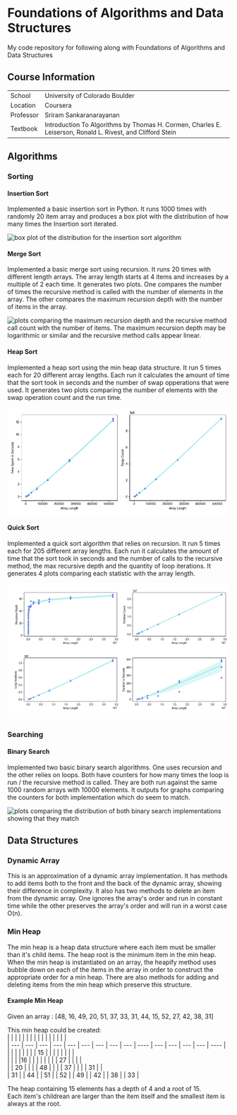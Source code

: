 # Foundations of Algorithms and Data Structures
My code repository for following along with Foundations of Algorithms and Data Structures  

## Course Information
|          |            |
| -------- | ----------- |   
| School | University of Colorado Boulder  |   
| Location | Coursera  |   
| Professor | Sriram Sankaranarayanan  |   
| Textbook | Introduction To Algorithms by Thomas H. Cormen, Charles E. Leiserson, Ronald L. Rivest, and Clifford Stein  |   

## Algorithms

### Sorting

#### Insertion Sort

Implemented a basic insertion sort in Python. It runs 1000 times with randomly 20 item array and produces a box plot with the distribution of how many times the Insertion sort iterated.  

![box plot of the distribution for the insertion sort algorithm](https://github.com/jbarbourmoore/Foundations_AlgosAndDataStructs/blob/fef0f1b8370cafb916fe3a5037ac62060ced7838/OutputImages/Insertion_Sort_Boxplot.png "Insertion Sort Box Plot")

#### Merge Sort

Implemented a basic merge sort using recursion. It runs 20 times with different length arrays. The array length starts at 4 items and increases by a multiple of 2 each time. It generates two plots. One compares the number of times the recursive method is called with the number of elements in the array. The other compares the maximum recursion depth with the number of items in the array.

![plots comparing the maximum recursion depth and the recursive method call count with the number of items. The maximum recursion depth may be logarithmic or similar and the recursive method calls appear linear.](https://github.com/jbarbourmoore/Foundations_AlgosAndDataStructs/blob/fef0f1b8370cafb916fe3a5037ac62060ced7838/OutputImages/Recursive_Merge_Sort_By_Array_Length.png "Recursive Merge Sort Plots")

#### Heap Sort   

Implemented a heap sort using the min heap data structure. It run 5 times each for 20 different array lengths. Each run it calculates the amount of time that the sort took in seconds and the number of swap opperations that were used. It generates two plots comparing the number of elements with the swap operation count and the run time.   

![plots comparing the number of elements in the arrays being sorted with the number of swap times and the amount of time the sort took. Both appear to be resonably linear.](https://github.com/jbarbourmoore/Algorithms-And-Data-Structures/blob/455a213ce432ab83d1c4301ff848851bd379490f/OutputImages/Heap_Sort_By_Array_Length.png "Heap Sort")

#### Quick Sort   

Implemented a quick sort algorithm that relies on recursion. It run 5 times each for 205 different array lengths. Each run it calculates the amount of time that the sort took in seconds and the number of calls to the recursive method, the max recursive depth and the quantity of loop iterations. It generates 4 plots comparing each statistic with the array length.

![plots comparing the number of elements in the arrays being sorted with the maximum array depth, the recursive calls, the quantity of loop iterations. Other than the max recursive depth which looks along the lines of logarithmic, the others appear near linear.](https://github.com/jbarbourmoore/Algorithms-And-Data-Structures/blob/c8489f2ec63e4eb019621d54eb827794f9cb0d5e/OutputImages/Recursive_Quick_Sort_By_Array_Length.png "Quick Sort")

### Searching

#### Binary Search

Implemented two basic binary search algorithms. One uses recursion and the other relies on loops. Both have counters for how many times the loop is run / the recursive method is called. They are both run against the same 1000 random arrays with 10000 elements. It outputs for graphs comparing the counters for both implementation which do seem to match.

![plots comparing the distribution of both binary search implementations showing that they match](https://github.com/jbarbourmoore/Foundations_AlgosAndDataStructs/blob/fef0f1b8370cafb916fe3a5037ac62060ced7838/OutputImages/Binary_Search_Counter_Distributions_By_Algorithm_Type.png "Binary Search Algorithms Comparison")

## Data Structures   

### Dynamic Array

This is an approximation of a dynamic array implementation. It has methods to add items both to the front and the back of the dynamic array, showing their difference in complexity. It also has two methods to delete an item from the dynamic array. One ignores the array's order and run in constant time while the other preserves the array's order and will run in a worst case O(n).   

### Min Heap   

The min heap is a heap data structure where each item must be smaller than it's child items. The heap root is the minimum item in the min heap. When the min heap is instantiated on an array, the heapify method uses bubble down on each of the items in the array in order to construct the appropriate order for a min heap. There are also methods for adding and deleting items from the min heap which preserve this structure.   

#### Example Min Heap 

Given an array : [48, 16, 49, 20, 51, 37, 33, 31, 44, 15, 52, 27, 42, 38, 31]

This min heap could be created:  
|    |    |   |   |   |    |    |   |   |    |   |    |   |   |   |   
|  ---  |  ---  |  --- | --- | ---  |   --- |   --- |  --- |  --- |   ---- |  --- | --- | ---  | ---  |  ---- |   
|    |    |   |   |   |    |    | 15 |   |    |   |    |   |   |   |   
|    |    |   |16 |   |    |    |   |   |    |   | 27 |   |   |   |      
|    | 20 |   |   |    | 48 |   |   |   | 37 |   |   |   | 31 |   |  
| 31 |   | 44 |   | 51 |   | 52 |   | 49 |   | 42 |   | 38 |   | 33 |   


The heap containing 15 elements has a depth of 4 and a root of 15.   
Each item's childrean are larger than the item itself and the smallest item is always at the root.   
